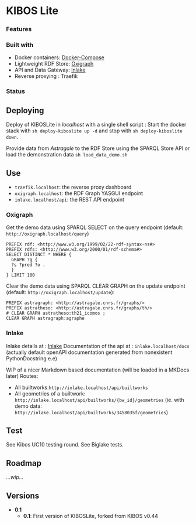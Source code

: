 # KIBOS Lite
<!-- What it is ? -->


<!-- Motivation -->


### Features

### Built with
+ Docker containers: [Docker-Compose](https://docs.docker.com/compose/)
+ Lightweight RDF Store: [Oxigraph](https://github.com/oxigraph/oxigraph)
+ API and Data Gateway: [Inlake](https://git-xen.lmgc.univ-montp2.fr/gros/inlake) 
+ Reverse proxying : Traefik

### Status



## Deploying
Deploy of KIBOSLite in _localhost_ with a single shell script : Start the docker stack with `sh deploy-kiboslite up -d` and stop with `sh deploy-kiboslite down`.



Provide data from _Astragale_ to the RDF Store using the SPARQL Store API or load the demonstration data `sh load_data_demo.sh`

## Use
+ `traefik.localhost`: the reverse proxy dashboard
+ `oxigraph.localhost`: the RDF Graph YASGUI endpoint
+ `inlake.localhost/api`: the REST API endpoint 

### Oxigraph
Get the demo data using SPARQL SELECT on the query endpoint (default: `http://oxigraph.localhost/query`)
```
PREFIX rdf: <http://www.w3.org/1999/02/22-rdf-syntax-ns#>
PREFIX rdfs: <http://www.w3.org/2000/01/rdf-schema#>
SELECT DISTINCT * WHERE {
  GRAPH ?g {
  ?s ?pred ?o .
  }
} LIMIT 100
```

Clear the demo data using SPARQL CLEAR GRAPH on the update endpoint (default: `http://oxigraph.localhost/update`):
```
PREFIX astragraph: <http://astragale.cnrs.fr/graphs/>
PREFIX astratheso: <http://astragale.cnrs.fr/graphs/th/>
# CLEAR GRAPH astratheso:th21_icomos ;
CLEAR GRAPH astragraph:agraphe

```


### Inlake
Inlake details at : [Inlake](https://git-xen.lmgc.univ-montp2.fr/gros/inlake)
Documentation of the api at : `inlake.localhost/docs` (actually default openAPI documentation generated from nonexistent PythonDocstring e.e)

WIP of a nicer Markdown based documentation (will be loaded in a MKDocs later)
Routes:
+ All builtworks:`http://inlake.localhost/api/builtworks`
+ All geometries of a builtwork: `http://inlake.localhost/api/builtworks/{bw_id}/geometries` (ie. with demo data: `http://inlake.localhost/api/builtworks/3458035f/geometries`)


## Test
See Kibos UC10 testing round.
See Biglake tests.


## Roadmap
_...wip..._


## Versions
+ **0.1**
    + **0.1**: First version of KIBOSLite, forked from KIBOS v0.44




    